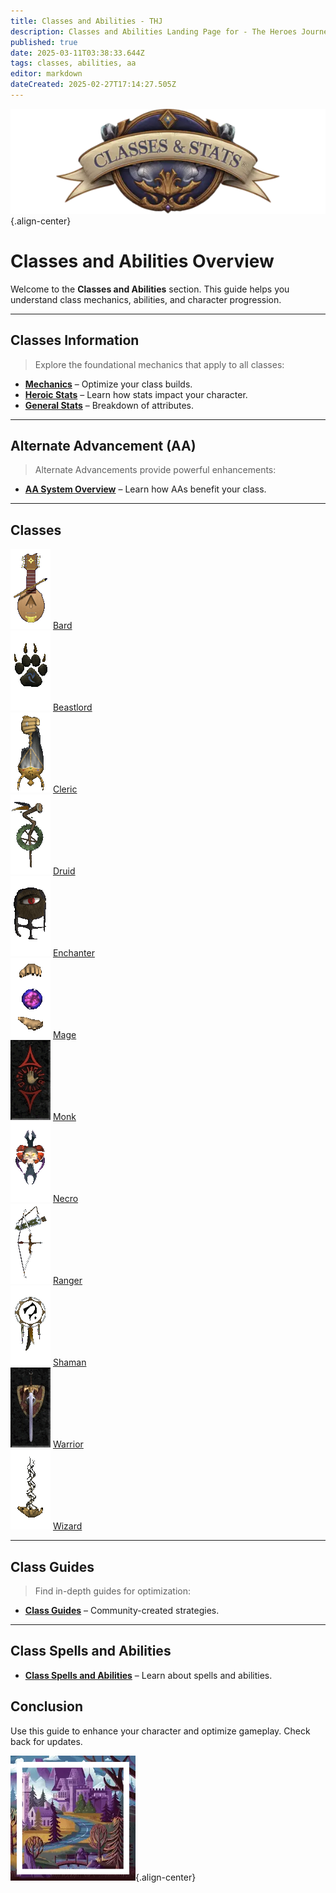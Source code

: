 ```yaml
---
title: Classes and Abilities - THJ
description: Classes and Abilities Landing Page for - The Heroes Journey Emu
published: true
date: 2025-03-11T03:38:33.644Z
tags: classes, abilities, aa
editor: markdown
dateCreated: 2025-02-27T17:14:27.505Z
---
```


![statsandclasses.webp](/classes-and-abilities/statsandclasses.webp){.align-center}

# Classes and Abilities Overview

Welcome to the **Classes and Abilities** section. This guide helps you understand class mechanics, abilities, and character progression.

---

## Classes Information

> Explore the foundational mechanics that apply to all classes:

-   [**Mechanics**](/getting-started/game-mechanics) – Optimize your class builds.
-   [**Heroic Stats**](/classes-and-abilities/heroic-stats) – Learn how stats impact your character.
-   [**General Stats**](/classes-and-abilities/stats) – Breakdown of attributes.

---

## Alternate Advancement (AA)

> Alternate Advancements provide powerful enhancements:

-   [**AA System Overview**](/classes-and-abilities/aa/) – Learn how AAs benefit your class.

---

## Classes

<div class="class-grid">
  <div class="class-card">
    <img src="/bard.gif" alt="Bard">
    <a href="/classes-and-abilities/bard" class="class-button">Bard</a>
  </div>
  <div class="class-card">
    <img src="/beastlord.gif" alt="Beastlord">
    <a href="/classes-and-abilities/beastlord" class="class-button">Beastlord</a>
  </div>
  <div class="class-card">
    <img src="/cleric.gif" alt="Cleric">
    <a href="/classes-and-abilities/cleric" class="class-button">Cleric</a>
  </div>
  <div class="class-card">
    <img src="/druid.gif" alt="Druid">
    <a href="/classes-and-abilities/druid" class="class-button">Druid</a>
  </div>
  <div class="class-card">
    <img src="/enchanter.gif" alt="Enchanter">
    <a href="/classes-and-abilities/enchanter" class="class-button">Enchanter</a>
  </div>
  <div class="class-card">
    <img src="/magician.gif" alt="Mage">
    <a href="/classes-and-abilities/mage" class="class-button">Mage</a>
  </div>
  <div class="class-card">
    <img src="/monk.gif" alt="Monk">
    <a href="/classes-and-abilities/monk" class="class-button">Monk</a>
  </div>
  <div class="class-card">
    <img src="/necromancer.gif" alt="Necromancer">
    <a href="/classes-and-abilities/necromancer" class="class-button">Necro</a>
  </div>
  <div class="class-card">
    <img src="/ranger.gif" alt="Ranger">
    <a href="/classes-and-abilities/ranger" class="class-button">Ranger</a>
  </div>
  <div class="class-card">
    <img src="/shaman.gif" alt="Shaman">
    <a href="/classes-and-abilities/shaman" class="class-button">Shaman</a>
  </div>
  <div class="class-card">
    <img src="/classes-and-abilities/warrior.gif" alt="Warrior">
    <a href="/classes-and-abilities/warrior" class="class-button">Warrior</a>
  </div>
  <div class="class-card">
    <img src="/wizard.gif" alt="Wizard">
    <a href="/classes-and-abilities/wizard" class="class-button">Wizard</a>
  </div>
</div>

---

## Class Guides

> Find in-depth guides for optimization:

-   [**Class Guides**](/classes-and-abilities/guides/) – Community-created strategies.

---

## Class Spells and Abilities

-   [**Class Spells and Abilities**](/classes-and-abilities/spells-and-abilities) – Learn about spells and abilities.

## Conclusion

Use this guide to enhance your character and optimize gameplay. Check back for updates.

![pagebreak4.webp](/pagebreak4.webp){.align-center}

